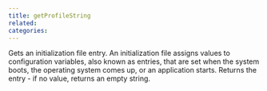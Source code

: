```yaml
---
title: getProfileString
related:
categories:
---
```


Gets an initialization file entry.
        An initialization file assigns values to configuration
        variables, also known as entries, that are set when the system
        boots, the operating system comes up, or an application starts.
        Returns the entry - if no value, returns an empty string.
